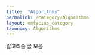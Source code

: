 ```yaml
---
title:  "Algorithms"
permalink: /category/Algorithms
layout: enfycius_category
taxonomy: Algorithms
---
```


알고리즘 글 모음